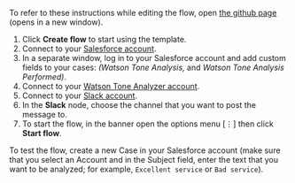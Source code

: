To refer to these instructions while editing the flow, open [the github page](https://github.com/ot4i/app-connect-templates/blob/master/resources/markdown/Classification%20and%20sentiment%20analysis%20on%20new%20Salesforce%20case_instructions.md) (opens in a new window).

1. Click **Create flow** to start using the template.
2. Connect to your [Salesforce account](https://www.ibm.com/docs/en/app-connect/cloud?topic=apps-salesforce).
3. In a separate window, log in to your Salesforce account and add custom fields to your cases: _(Watson Tone Analysis,_ and _Watson Tone Analysis Performed)_.
4. Connect to your [Watson Tone Analyzer account](https://www.ibm.com/docs/en/app-connect/cloud?topic=apps-watson-tone-analyzer).
5. Connect to your [Slack account](https://www.ibm.com/docs/en/app-connect/cloud?topic=apps-slack).
6. In the **Slack** node, choose the channel that you want to post the message to.
7. To start the flow, in the banner open the options menu [&#8942;] then click **Start flow**.

To test the flow, create a new Case in your Salesforce account (make sure that you select an Account and in the Subject field, enter the text that you want to be analyzed; for example, `Excellent service` or `Bad service`).
